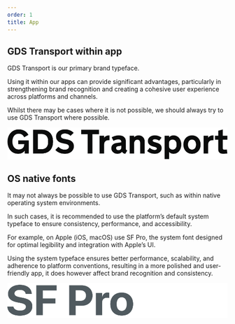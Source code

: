 ```yaml
---
order: 1
title: App
---
```


## GDS Transport within app

GDS Transport is our primary brand typeface.

Using it within our apps can provide significant advantages, particularly in strengthening brand recognition and creating a cohesive user experience across platforms and channels.

Whilst there may be cases where it is not possible, we should always try to use GDS Transport where possible.

<!-- TODO: image is duplicated in ../social/ -->

![Sample of GDS Transport font.](./gds-transport.svg)

## OS native fonts

It may not always be possible to use GDS Transport, such as within native operating system environments.

In such cases, it is recommended to use the platform’s default system typeface to ensure consistency, performance, and accessibility.

For example, on Apple (iOS, macOS) use SF Pro, the system font designed for optimal legibility and integration with Apple’s UI.

Using the system typeface ensures better performance, scalability, and adherence to platform conventions, resulting in a more polished and user-friendly app, it does however affect brand recognition and consistency.

![Sample of SF Pro font.](./sf-pro.svg)
